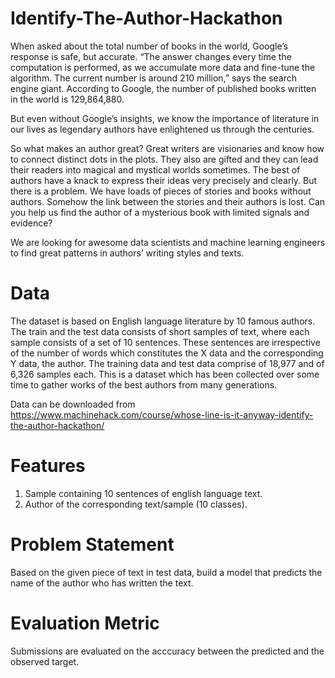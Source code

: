 # Identify-The-Author-Hackathon
When asked about the total number of books in the world, Google’s response is safe, but accurate. “The answer changes every time the computation is performed, as we accumulate more data and fine-tune the algorithm. The current number is around 210 million,” says the search engine giant. According to Google, the number of published books written in the world is 129,864,880.

But even without Google’s insights, we know the importance of literature in our lives as legendary authors have enlightened us through the centuries.

So what makes an author great? Great writers are visionaries and know how to connect distinct dots in the plots. They also are gifted and they can lead their readers into magical and mystical worlds sometimes. The best of authors have a knack to express their ideas very precisely and clearly. But there is a problem. We have loads of pieces of stories and books without authors. Somehow the link between the stories and their authors is lost. Can you help us find the author of a mysterious book with limited signals and evidence?

We are looking for awesome data scientists and machine learning engineers to find great patterns in authors’ writing styles and texts.

# Data
The dataset is based on English language literature by 10 famous authors. The train and the test data consists of short samples of text, where each sample consists of a set of 10 sentences. These sentences are irrespective of the number of words which constitutes the X data and the corresponding Y data, the author.
The training data and test data comprise of 18,977 and of 6,326 samples each. This is a dataset which has been collected over some time to gather works of the best authors from many generations.

Data can be downloaded from https://www.machinehack.com/course/whose-line-is-it-anyway-identify-the-author-hackathon/

# Features
1. Sample containing 10 sentences of english language text.
2. Author of the corresponding text/sample (10 classes).

# Problem Statement
Based on the given piece of text in test data, build a model that predicts the name of the author who has written the text.

# Evaluation Metric
Submissions are evaluated on the acccuracy between the predicted and the observed target.

